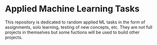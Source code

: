 # Applied Machine Learning Tasks

This repository is dedicated to random applied ML tasks in the form of assignments, solo learning, testing of new concepts, etc.
They are not full projects in themselves but some fuctions will be used to build other projects.
